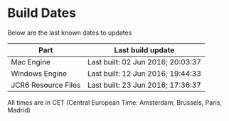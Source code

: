 # Build Dates

Below are the last known dates to updates

Part | Last build update
-----|-----
Mac Engine | Last built: 02 Jun 2016; 20:03:37
Windows Engine | Last built: 12 Jun 2016; 19:44:33
JCR6 Resource Files | Last built: 23 Jun 2016; 17:36:37
All times are in CET (Central European Time: Amsterdam, Brussels, Paris, Madrid)



